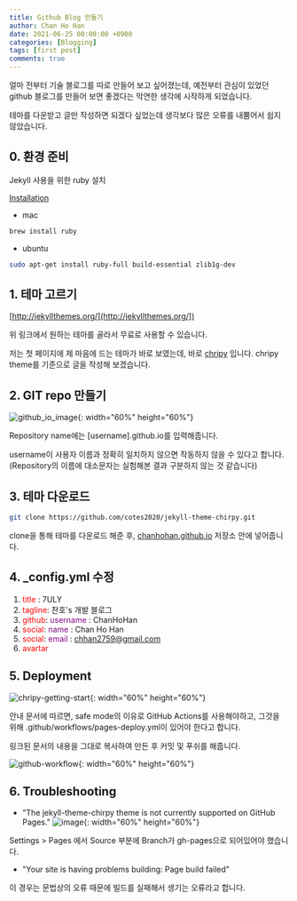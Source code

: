 ```yaml
---
title: Github Blog 만들기
author: Chan Ho Han
date: 2021-06-25 00:00:00 +0900
categories: [Blogging]
tags: [first post]
comments: true
---
```


얼마 전부터 기술 블로그를 따로 만들어 보고 싶어졌는데, 예전부터 관심이 있었던 github 블로그를 만들어 보면 좋겠다는 막연한 생각에 시작하게 되었습니다.

테마를 다운받고 글만 작성하면 되겠다 싶었는데 생각보다 많은 오류를 내뿜어서 쉽지 않았습니다.

## 0.  환경 준비

Jekyll 사용을 위한 ruby 설치

[Installation](https://jekyllrb.com/docs/installation/)

- mac

```bash
brew install ruby
```

- ubuntu

```bash
sudo apt-get install ruby-full build-essential zlib1g-dev
```

## 1. 테마 고르기

[http://jekyllthemes.org/](http://jekyllthemes.org/])

위 링크에서 원하는 테마를 골라서 무료로 사용할 수 있습니다. 

저는 첫 페이지에 제 마음에 드는 테마가 바로 보였는데, 바로 [chripy](https://github.com/cotes2020/jekyll-theme-chirpy) 입니다. chripy theme를 기준으로 글을 작성해 보겠습니다.

## 2. GIT repo 만들기

![github_io_image](https://user-images.githubusercontent.com/46598292/123350024-1ee37a80-d595-11eb-8b23-2699a8b8c131.jpg){: width="60%" height="60%"}

Repository name에는 [username].github.io를 입력해줍니다.

username이 사용자 이름과 정확히 일치하지 않으면 작동하지 않을 수 있다고 합니다. (Repository의 이름에 대소문자는 실험해본 결과 구분하지 않는 것 같습니다)

## 3. 테마 다운로드

```bash
git clone https://github.com/cotes2020/jekyll-theme-chirpy.git
```

clone을 통해 테마를 다운로드 해준 후, [chanhohan.github.io](http://chanhohan.github.io) 저장소 안에 넣어줍니다.

## 4. _config.yml 수정

1. <span style="color:red">title</span> : 7ULY
2. <span style="color:red">tagline</span>: 찬호's 개발 블로그
3. <span style="color:red">github</span>: <span style="color:purple">username</span> : ChanHoHan
4. <span style="color:red">social</span>: <span style="color:purple">name</span> : Chan Ho Han
5. <span style="color:red">social</span>: <span style="color:purple">email</span> : chhan2759@gmail.com
6. <span style="color:red">avartar</span>

## 5. Deployment

![chripy-getting-start](https://user-images.githubusercontent.com/46598292/123353845-653cd780-d59d-11eb-8d17-557c6fbf5889.jpg){: width="60%" height="60%"}

안내 문서에 따르면, safe mode의 이유로 GitHub Actions를 사용해야하고, 그것을 위해 .github/workflows/pages-deploy.yml이 있어야 한다고 합니다.

링크된 문서의 내용을 그대로 복사하여 만든 후 커밋 및 푸쉬를 해줍니다.

![github-workflow](https://user-images.githubusercontent.com/46598292/123497198-296e4480-d667-11eb-993e-5df15cd3347d.jpg){: width="60%" height="60%"}


## 6. Troubleshooting

 -  "The jekyll-theme-chirpy theme is not currently supported on GitHub Pages." 
![image](https://user-images.githubusercontent.com/46598292/123497455-96360e80-d668-11eb-98aa-f020ce8e9b9a.png){: width="60%" height="60%"}

Settings > Pages 에서 Source 부분에 Branch가 gh-pages으로 되어있어야 했습니다.  

 -  "Your site is having problems building: Page build failed"

이 경우는 문법상의 오류 때문에 빌드를 실패해서 생기는 오류라고 합니다.
